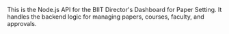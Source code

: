 This is the Node.js API for the BIIT Director's Dashboard for Paper Setting. It handles the backend logic for managing papers, courses, faculty, and approvals.
